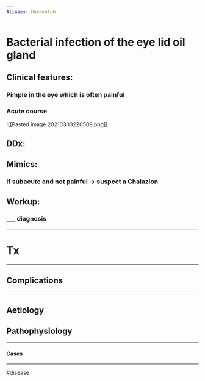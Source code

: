 ```yaml
---
Aliases: Hordeolum
---
```

# Bacterial infection of the eye lid oil gland
## Clinical features:
### Pimple in the eye which is often painful
### Acute course
![[Pasted image 20210303220509.png]]
## DDx:
###
## Mimics:
### If subacute and not painful -> suspect a Chalazion
## Workup:
### ___ diagnosis
---
# Tx

---
## Complications
###

---
## Aetiology
## Pathophysiology

---
#### Cases


---
#disease 